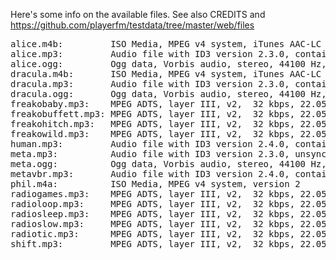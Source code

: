 Here's some info on the available files. See also CREDITS and
https://github.com/playerfm/testdata/tree/master/web/files

<pre>
alice.m4b:         ISO Media, MPEG v4 system, iTunes AAC-LC
alice.mp3:         Audio file with ID3 version 2.3.0, contains: MPEG ADTS, layer III, v1, 128 kbps, 44.1 kHz, JntStereo
alice.ogg:         Ogg data, Vorbis audio, stereo, 44100 Hz, ~64000 bps, created by: Xiph.Org libVorbis I
dracula.m4b:       ISO Media, MPEG v4 system, iTunes AAC-LC
dracula.mp3:       Audio file with ID3 version 2.3.0, contains: MPEG ADTS, layer III, v1, 128 kbps, 44.1 kHz, Stereo
dracula.ogg:       Ogg data, Vorbis audio, stereo, 44100 Hz, ~64000 bps, created by: Xiph.Org libVorbis I
freakobaby.mp3:    MPEG ADTS, layer III, v2,  32 kbps, 22.05 kHz, Monaural
freakobuffett.mp3: MPEG ADTS, layer III, v2,  32 kbps, 22.05 kHz, Monaural
freakohitch.mp3:   MPEG ADTS, layer III, v2,  32 kbps, 22.05 kHz, Monaural
freakowild.mp3:    MPEG ADTS, layer III, v2,  32 kbps, 22.05 kHz, Monaural
human.mp3:         Audio file with ID3 version 2.4.0, contains: 
meta.mp3:          Audio file with ID3 version 2.3.0, unsynchronized frames, contains: MPEG ADTS, layer III, v2,  64 kbps, 22.05 kHz, Monaural
meta.ogg:          Ogg data, Vorbis audio, stereo, 44100 Hz, ~96000 bps
metavbr.mp3:       Audio file with ID3 version 2.4.0, contains: MPEG ADTS, layer III, v1, 192 kbps, 44.1 kHz, JntStereo
phil.m4a:          ISO Media, MPEG v4 system, version 2
radiogames.mp3:    MPEG ADTS, layer III, v2,  32 kbps, 22.05 kHz, Monaural
radioloop.mp3:     MPEG ADTS, layer III, v2,  32 kbps, 22.05 kHz, Monaural
radiosleep.mp3:    MPEG ADTS, layer III, v2,  32 kbps, 22.05 kHz, Monaural
radioslow.mp3:     MPEG ADTS, layer III, v2,  32 kbps, 22.05 kHz, Monaural
radiotic.mp3:      MPEG ADTS, layer III, v2,  32 kbps, 22.05 kHz, Monaural
shift.mp3:         MPEG ADTS, layer III, v2,  32 kbps, 22.05 kHz, Monaural
</pre>
